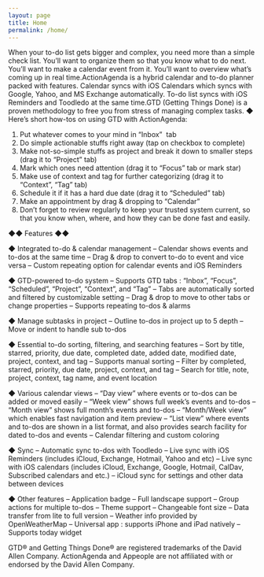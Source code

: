 ```yaml
---
layout: page
title: Home
permalink: /home/
---
```


When your to-do list gets bigger and complex, you need more than a simple check list.
You’ll want to organize them so that you know what to do next.
You’ll want to make a calendar event from it.
You’ll want to overview what’s coming up in real time.ActionAgenda is a hybrid calendar and to-do planner packed with features.
Calendar syncs with iOS Calendars which syncs with Google, Yahoo, and MS Exchange automatically.
To-do list syncs with iOS Reminders and Toodledo at the same time.GTD (Getting Things Done) is a proven methodology to free you from stress of managing complex tasks.
◆ Here’s short how-tos on using GTD with ActionAgenda: 

1. Put whatever comes to your mind in “Inbox”  tab
2. Do simple actionable stuffs right away (tap on checkbox to complete)
3. Make not-so-simple stuffs as project and break it down to smaller steps (drag it to “Project” tab)
4. Mark which ones need attention (drag it to “Focus” tab or mark star)
5. Make use of context and tag for further categorizing (drag it to “Context”, “Tag” tab)
6. Schedule it if it has a hard due date (drag it to “Scheduled” tab)
7. Make an appointment by drag & dropping to “Calendar”
8. Don’t forget to review regularly to keep your trusted system current,
so that you know when, where, and how they can be done fast and easily.

◆◆ Features ◆◆ 

◆ Integrated to-do & calendar management
– Calendar shows events and to-dos at the same time
– Drag & drop to convert to-do to event and vice versa
– Custom repeating option for calendar events and iOS Reminders

◆ GTD-powered to-do system
– Supports GTD tabs : “Inbox”, “Focus”, “Scheduled”, “Project”, “Context”, and “Tag”
– Tabs are automatically sorted and filtered by customizable setting
– Drag & drop to move to other tabs or change properties
– Supports repeating to-dos & alarms

◆ Manage subtasks in project
– Outline to-dos in project up to 5 depth
– Move or indent to handle sub to-dos

◆ Essential to-do sorting, filtering, and searching features
– Sort by title, starred, priority, due date, completed date, added date, modified date, project, context, and tag
– Supports manual sorting
– Filter by completed, starred, priority, due date, project, context, and tag
– Search for title, note, project, context, tag name, and event location

◆ Various calendar views
– “Day view” where events or to-dos can be added or moved easily
– “Week view” shows full week’s events and to-dos
– “Month view” shows full month’s events and to-dos
– “Month/Week view” which enables fast navigation and item preview
– “List view” where events and to-dos are shown in a list format, and also provides search facility for dated to-dos and events
– Calendar filtering and custom coloring

◆ Sync
– Automatic sync to-dos with Toodledo
– Live sync with iOS Reminders (includes iCloud, Exchange, Hotmail, Yahoo and etc)
– Live sync with iOS calendars (includes iCloud, Exchange, Google, Hotmail, CalDav, Subscribed calendars and etc.)
– iCloud sync for settings and other data between devices

◆ Other features
– Application badge
– Full landscape support
– Group actions for multiple to-dos
– Theme support
– Changeable font size
– Data transfer from lite to full version
– Weather info provided by OpenWeatherMap
– Universal app : supports iPhone and iPad natively
– Supports today widget

GTD® and Getting Things Done® are registered trademarks of the David Allen Company. ActionAgenda and Appeople are not affiliated with or endorsed by the David Allen Company.
